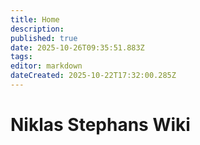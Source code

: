 ```yaml
---
title: Home
description: 
published: true
date: 2025-10-26T09:35:51.883Z
tags: 
editor: markdown
dateCreated: 2025-10-22T17:32:00.285Z
---
```


# Niklas Stephans Wiki





